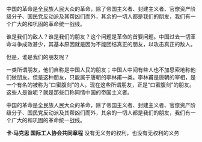 
中国的革命是全民族人民大众的革命，除了帝国主义者、封建主义者、官僚资产阶级分子、国民党反动派及其帮凶们而外，其余的一切人都是我们的朋友，我们有一个广大的和巩固的革命统一战线。

谁是我们的敌人？谁是我们的朋友？这个问题是革命的首要问题。中国过去一切革命斗争成效甚少，其基本原因就是因为不能团结真正的朋友，以攻击真正的敌人。

但是，谁是我们的朋友呢？

一类所谓朋友，他们自称是中国人民的朋友；中国人中间有些人也不加思索地称他们做朋友。但是这种朋友，只能属于唐朝的李林甫一类。李林甫是唐朝的宰相，是一个有名的被称为“口蜜腹剑”的人。现在这些所谓朋友，正是“口蜜腹剑”的朋友。这些人是谁呢？就是那些口称同情中国的帝国主义者。

中国的革命是全民族人民大众的革命，除了帝国主义者、封建主义者、官僚资产阶级分子、国民党反动派及其帮凶们而外，其余的一切人都是我们的朋友，我们有一个广大的和巩固的革命统一战线。



**卡·马克思 国际工人协会共同章程**
没有无义务的权利，也没有无权利的义务
